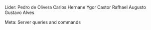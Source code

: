 Lider: Pedro de Olivera
Carlos Hernane
Ygor Castor
Rafhael Augusto
Gustavo Alves

Meta: Server queries and commands

